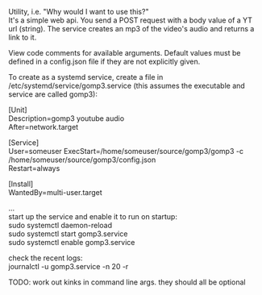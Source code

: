 Utility, i.e. "Why would I want to use this?"  
It's a simple web api. You send a POST request with a body value of a YT url (string). The service creates an mp3 of the video's audio and returns a link to it.  
  
View code comments for available arguments. Default values must be defined in a config.json file if they are not explicitly given.  
  
To create as a systemd service, create a file in /etc/systemd/service/gomp3.service (this assumes the executable and service are called gomp3):  
  
[Unit]  
Description=gomp3 youtube audio  
After=network.target  
  
[Service]  
User=someuser
ExecStart=/home/someuser/source/gomp3/gomp3 -c /home/someuser/source/gomp3/config.json  
Restart=always  
  
[Install]  
WantedBy=multi-user.target  

...  
start up the service and enable it to run on startup:  
sudo systemctl daemon-reload  
sudo systemctl start gomp3.service  
sudo systemctl enable gomp3.service  

check the recent logs:  
journalctl -u gomp3.service -n 20 -r


TODO:
work out kinks in command line args. they should all be optional
